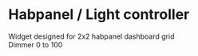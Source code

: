 # Habpanel / Light controller
Widget designed for 2x2 habpanel dashboard grid <br>
Dimmer 0 to 100 <br>
